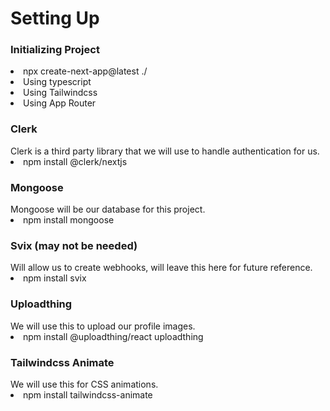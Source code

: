 <h1>Setting Up</h1>
<h3>Initializing Project</h3>
<div>
    <li>npx create-next-app@latest ./</li>
    <li>Using typescript</li>
    <li>Using Tailwindcss</li>
    <li>Using App Router</li>
</div>

<h3>Clerk</h3>
<div>
Clerk is a third party library that we will use to handle authentication for us.
</div>
<li>npm install @clerk/nextjs</li>

<h3>Mongoose</h3>
<div>
Mongoose will be our database for this project.
</div>
<li>npm install mongoose</li>

<h3>Svix (may not be needed)</h3>
<div>
Will allow us to create webhooks, will leave this here for future reference.
</div>
<li>npm install svix</li>

<h3>Uploadthing</h3>
<div>
We will use this to upload our profile images.
</div>
<li>npm install @uploadthing/react uploadthing</li>

<h3>Tailwindcss Animate</h3>
<div>
We will use this for CSS animations.
</div>
<li>npm install tailwindcss-animate</li>